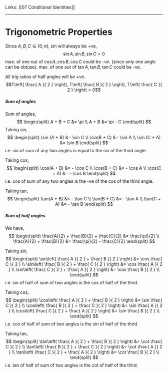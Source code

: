 Links: [[07 Conditional Identities]]
___
# Trigonometric Properties 
Since $A,B,C \in (0,\pi)$,
sin will always be +ve,
$$\sin A, \sin B, \sin C > 0$$
max. of one out of $\cos A,\cos B,\cos C$ could be -ve. (since only one angle can be obtuse). 
max. of one out of $\tan A,\tan B,\tan C$ could be -ve. 

All trig ratios of half angles will be +ve. 
$$T\left( \frac{ A }{ 2 } \right), T\left( \frac{ B }{ 2 } \right), T\left( \frac{ C }{ 2 } \right) > 0$$


##### Sum of angles
Sum of angles,
$$
\begin{split}
A + B + C &= \pi \\
A + B &= \pi - C
\end{split}
$$
Taking sin,
$$
\begin{split}
\sin (A + B) &= \sin C \\
\sin(B + C) &= \sin A \\
\sin (C + A) &= \sin B
\end{split}
$$
i.e. sin of sum of any two angles is equal to the sin of the third angle. 

Taking cos, 
$$
\begin{split}
\cos(A + B) &= - \cos C \\
\cos(B + C) &= - \cos A \\
\cos(C + A) &= - \cos B
\end{split}
$$
i.e. cos of sum of any two angles is the -ve of the cos of the third angle. 

Taking tan,
$$
\begin{split}
\tan(A + B) &= - \tan C \\
\tan(B + C) &= - \tan A \\
\tan(C + A) &= - \tan B
\end{split}
$$

##### Sum of half angles 
We have,
$$
\begin{split}
\frac{A}{2} + \frac{B}{2} + \frac{C}{2} &= \frac{\pi}{2} \\
\frac{A}{2} + \frac{B}{2} &= \frac{\pi}{2} - \frac{C}{2}
\end{split}
$$

Taking sin,
$$
\begin{split}
\sin\left( \frac{ A }{ 2 } + \frac{ B }{ 2 } \right) &= \cos \frac{ C }{ 2 } \\
\sin\left( \frac{ B }{ 2 } + \frac{ C }{ 2 } \right) &= \cos \frac{ A }{ 2 } \\
\sin\left( \frac{ C }{ 2 } + \frac{ A }{ 2 } \right) &= \cos \frac{ B }{ 2 } \\
\end{split}
$$
i.e. sin of half of sum of two angles is the cos of half of the third. 


Taking cos,
$$
\begin{split}
\cos\left( \frac{ A }{ 2 } + \frac{ B }{ 2 } \right) &= \sin \frac{ C }{ 2 } \\
\cos\left( \frac{ B }{ 2 } + \frac{ C }{ 2 } \right) &= \sin \frac{ A }{ 2 } \\
\cos\left( \frac{ C }{ 2 } + \frac{ A }{ 2 } \right) &= \sin \frac{ B }{ 2 } \\
\end{split}
$$
i.e. cos of half of sum of two angles is the sin of half of the third. 

Taking tan,
$$
\begin{split}
\tan\left( \frac{ A }{ 2 } + \frac{ B }{ 2 } \right) &= \cot \frac{ C }{ 2 } \\
\tan\left( \frac{ B }{ 2 } + \frac{ C }{ 2 } \right) &= \cot \frac{ A }{ 2 } \\
\tan\left( \frac{ C }{ 2 } + \frac{ A }{ 2 } \right) &= \cot \frac{ B }{ 2 } \\
\end{split}
$$
i.e. tan of half of sum of two angles is the cot of half of the third. 
